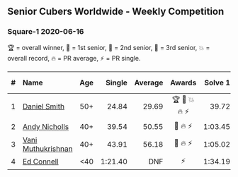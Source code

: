 ## Senior Cubers Worldwide - Weekly Competition
### Square-1 2020-06-16

🏆 = overall winner, 🥇 = 1st senior, 🥈 = 2nd senior, 🥉 = 3rd senior, 💥 = overall record, 🔥 = PR average, ⚡ = PR single.

| # | Name | Age | Single | Average | Awards | Solve 1 | Solve 2 | Solve 3 | Solve 4 | Solve 5 | Video |
| :--: | :-- | :--: | --: | --: | :--: | --: | --: | --: | --: | --: | :-- |
| 1 | [Daniel Smith](../../persons/daniel_smith/sq1.md) | 50+ | 24.84 | 29.69 | 🏆 🥇 💥 🔥 ⚡ | 39.72 | 30.78 | 26.67 | 24.84 | 31.62 | [Link](https://www.facebook.com/events/296087658445428/permalink/301316697922524/) |
| 2 | [Andy Nicholls](../../persons/andy_nicholls/sq1.md) | 40+ | 39.54 | 50.55 | 🥈 🔥 ⚡ | 1:03.45 | 39.54 | 59.28 | 50.40 | 41.97 | [Link](https://www.facebook.com/events/296087658445428/permalink/298844614836399/) |
| 3 | [Vani Muthukrishnan](../../persons/vani_muthukrishnan/sq1.md) | 40+ | 43.91 | 56.18 | 🥉 🔥 ⚡ | 1:05.02 | 1:15.24 | 54.36 | 49.15 | 43.91 | [Link](https://www.facebook.com/events/296087658445428/permalink/298743144846546/) |
| 4 | [Ed Connell](../../persons/ed_connell/sq1.md) | <40 | 1:21.40 | DNF | ⚡ | 1:34.19 | 1:21.40 | DNF | DNS | DNS | [Link](https://www.facebook.com/events/296087658445428/permalink/299573231430204/) |

<!-- Global site tag (gtag.js) - Google Analytics -->
<script async src="https://www.googletagmanager.com/gtag/js?id=UA-86348435-3"></script>
<script>window.dataLayer = window.dataLayer || []; function gtag() {dataLayer.push(arguments);} gtag('js', new Date()); gtag('config', 'UA-86348435-3');</script>
